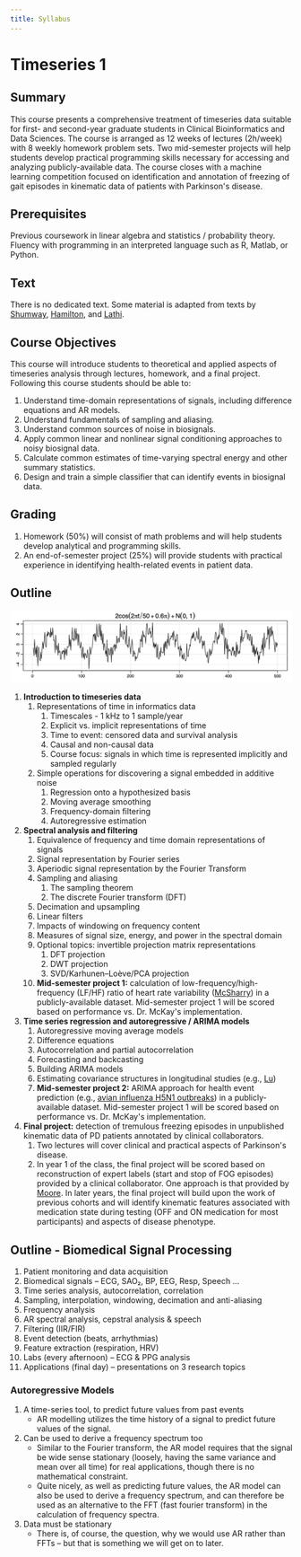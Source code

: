 ```yaml
---
title: Syllabus
---
```


# Timeseries 1

## Summary
This course presents a comprehensive treatment of timeseries data suitable for first- and second-year graduate students in Clinical Bioinformatics and Data Sciences.
The course is arranged as 12 weeks of lectures (2h/week) with 8 weekly homework problem sets.
Two mid-semester projects will help students develop practical programming skills necessary for accessing and analyzing publicly-available data.
The course closes with a machine learning competition focused on identification and annotation of freezing of gait episodes in kinematic data of patients with Parkinson's disease.

## Prerequisites
Previous coursework in linear algebra and statistics / probability theory.
Fluency with programming in an interpreted language such as R, Matlab, or Python.

## Text
There is no dedicated text. Some material is adapted from texts by [Shumway](reference/Shumway.pdf), [Hamilton](reference/Hamilton.pdf), and [Lathi](reference/Lathi.pdf).

## Course Objectives
This course will introduce students to theoretical and applied aspects of timeseries analysis through lectures, homework, and a final project.
Following this course students should be able to: 
1. Understand time-domain representations of signals, including difference equations and AR models.
1. Understand fundamentals of sampling and aliasing.
1. Understand common sources of noise in biosignals.
1. Apply common linear and nonlinear signal conditioning approaches to noisy biosignal data.
1. Calculate common estimates of time-varying spectral energy and other summary statistics.
1. Design and train a simple classifier that can identify events in biosignal data.

## Grading
1. Homework (50%) will consist of math problems and will help students develop analytical and programming skills.
1. An end-of-semester project (25%) will provide students with practical experience in identifying health-related events in patient data. 

## Outline

![](images/noisyCosine.png)

1. __Introduction to timeseries data__
    1. Representations of time in informatics data
        1. Timescales - 1 kHz to 1 sample/year
        1. Explicit vs. implicit representations of time
        1. Time to event: censored data and survival analysis
        1. Causal and non-causal data
        1. Course focus: signals in which time is represented implicitly and sampled regularly
    1. Simple operations for discovering a signal embedded in additive noise
        1. Regression onto a hypothesized basis
        1. Moving average smoothing
        1. Frequency-domain filtering
        1. Autoregressive estimation
1. __Spectral analysis and filtering__
    1. Equivalence of frequency and time domain representations of signals
    1. Signal representation by Fourier series
    1. Aperiodic signal representation by the Fourier Transform
    1. Sampling and aliasing
        1. The sampling theorem
        1. The discrete Fourier transform (DFT)
    1. Decimation and upsampling
    1. Linear filters
    1. Impacts of windowing on frequency content
    1. Measures of signal size, energy, and power in the spectral domain
    1. Optional topics: invertible projection matrix representations
        1. DFT projection
        1. DWT projection
        1. SVD/Karhunen–Loève/PCA projection
    1. __Mid-semester project 1:__ calculation of low-frequency/high-frequency (LF/HF) ratio of heart rate variability ([McSharry](reference/McSharry.pdf)) in a publicly-available dataset. Mid-semester project 1 will be scored based on performance vs. Dr. McKay's implementation.
1. __Time series regression and autoregressive / ARIMA models__
    1. Autoregressive moving average models
    1. Difference equations
    1. Autocorrelation and partial autocorrelation
    1. Forecasting and backcasting
    1. Building ARIMA models
    1. Estimating covariance structures in longitudinal studies (e.g., [Lu](reference/Lu.pdf))
    1. __Mid-semester project 2:__ ARIMA approach for health event prediction (e.g., [avian influenza H5N1 outbreaks](reference/Kane.pdf)) in a publicly-available dataset. Mid-semester project 1 will be scored based on performance vs. Dr. McKay's implementation.
1. __Final project:__ detection of tremulous freezing episodes in unpublished kinematic data of PD patients annotated by clinical collaborators.
    1. Two lectures will cover clinical and practical aspects of Parkinson's disease.
    1. In year 1 of the class, the final project will be scored based on reconstruction of expert labels (start and stop of FOG episodes) provided by a clinical collaborator. One approach is that provided by [Moore](reference/Moore.pdf). In later years, the final project will build upon the work of previous cohorts and will identify kinematic features associated with medication state during testing (OFF and ON medication for most participants) and aspects of disease phenotype.
    
## Outline - Biomedical Signal Processing
1. Patient monitoring and data acquisition
1. Biomedical signals – ECG, SAO₂, BP, EEG, Resp, Speech …
1. Time series analysis, autocorrelation, correlation
1. Sampling, interpolation, windowing, decimation and anti-aliasing
1. Frequency analysis
1. AR spectral analysis, cepstral analysis & speech 
1. Filtering (IIR/FIR)
1. Event detection (beats, arrhythmias)
1. Feature extraction (respiration, HRV)
1. Labs (every afternoon) – ECG & PPG analysis
1. Applications (final day) – presentations on 3 research topics

### Autoregressive Models
1. A time-series tool, to predict future values from past events
    * AR modelling utilizes the time history of a signal to predict future values of the signal.
1. Can be used to derive a frequency spectrum too
    * Similar to the Fourier transform, the AR model requires that the signal be wide sense stationary (loosely, having the same variance and mean over all time) for real applications, though there is no mathematical constraint.
    * Quite nicely, as well as predicting future values, the AR model can also be used to derive a frequency spectrum, and can therefore be used as an alternative to the FFT (fast fourier transform) in the calculation of frequency spectra.
1. Data must be stationary
    * There is, of course, the question, why we would use AR rather than FFTs – but that is something we will get on to later.




